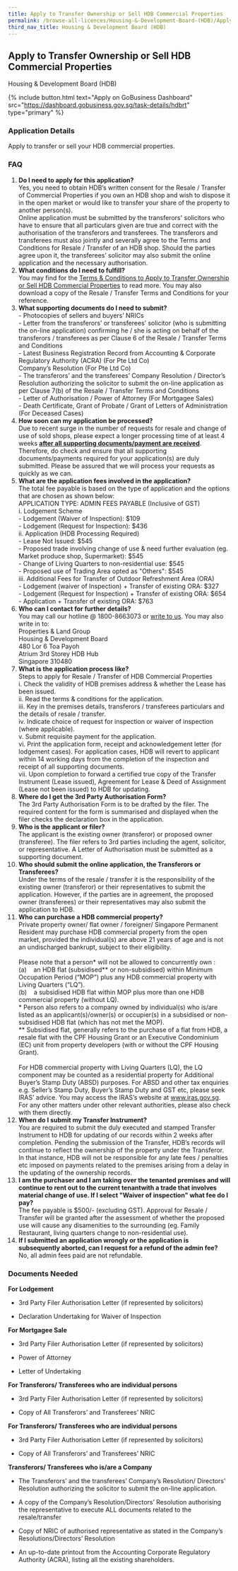 ```yaml
---
title: Apply to Transfer Ownership or Sell HDB Commercial Properties
permalink: /browse-all-licences/Housing-&-Development-Board-(HDB)/Apply-to-Transfer-Ownership-or-Sell-HDB-Commercial-Properties
third_nav_title: Housing & Development Board (HDB)
---
```


## Apply to Transfer Ownership or Sell HDB Commercial Properties

Housing & Development Board (HDB)

{% include button.html text="Apply on GoBusiness Dashboard" src="https://dashboard.gobusiness.gov.sg/task-details/hdbrt" type="primary" %}

<H3>Application Details</H3>

<p>Apply to transfer or sell your HDB commercial properties.</p>
<h3><strong>FAQ</strong></h3>
<ol>
<li><strong>Do I need to apply for this application?<br></strong>Yes, you need to obtain HDB&rsquo;s written consent for the Resale / Transfer of Commercial Properties if you own an HDB shop and wish to dispose it in the open market or would like to transfer your share of the property to another person(s).<br>Online application must be submitted by the transferors' solicitors who have to ensure that all particulars given are true and correct with the authorisation of the transferors and transferees. The transferors and transferees must also jointly and severally agree to the Terms and Conditions for Resale / Transfer of an HDB shop. Should the parties agree upon it, the transferees&rsquo; solicitor may also submit the online application and the necessary authorisation.</li>
<li><strong>What conditions do I need to fulfill?<br></strong>You may find for the <a href="https://www.hdb.gov.sg/-/media/doc/PLG/RT%20Terms%20%20Conditions%20Jan25v2" target="_blank" rel="noopener">Terms &amp; Conditions to Apply to Transfer Ownership or Sell HDB Commercial Properties</a> to read more. You may also download a copy of the Resale / Transfer Terms and Conditions for your reference.</li>
<li><strong>What supporting documents do I need to submit?<br></strong>- Photocopies of sellers and buyers&rsquo; NRICs<br>- Letter from the transferors&rsquo; or transferees&rsquo; solicitor (who is submitting the on-line application) confirming he / she is acting on behalf of the transferors / transferees as per Clause 6 of the Resale / Transfer Terms and Conditions<br>- Latest Business Registration Record from Accounting &amp; Corporate Regulatory Authority (ACRA) (For Pte Ltd Co)<br>Company&rsquo;s Resolution (For Pte Ltd Co)<br>- The transferors&rsquo; and the transferees&rsquo; Company Resolution / Director&rsquo;s Resolution authorizing the solicitor to submit the on-line application as per Clause 7(b) of the Resale / Transfer Terms and Conditions<br>- Letter of Authorisation / Power of Attorney (For Mortgagee Sales)<br>- Death Certificate, Grant of Probate / Grant of Letters of Administration (For Deceased Cases)</li>
<li><strong>How soon can my application be processed?<br></strong>Due to recent surge in the number of requests for resale and change of use of sold shops, please expect a longer processing time of at least 4 weeks <span style="text-decoration: underline;"><strong>after all supporting documents/payment are received</strong></span>. Therefore, do check and ensure that all supporting documents/payments required for your application(s) are duly submitted. Please be assured that we will process your requests as quickly as we can.&nbsp;</li>
<li><strong>What are the application fees involved in the application?<br></strong>The total fee payable is based on the type of application and the options that are chosen as shown below:<br>APPLICATION TYPE: ADMIN FEES PAYABLE (Inclusive of GST)<br>i. Lodgement Scheme<br>- Lodgement (Waiver of Inspection): $109<br>- Lodgement (Request for Inspection): $436<br>ii. Application (HDB Processing Required)<br>- Lease Not Issued: $545<br>- Proposed trade involving change of use &amp; need further evaluation (eg. Market produce shop, Supermarket): $545<br>- Change of Living Quarters to non-residential use: $545<br>- Proposed use of Trading Area opted as "Others": $545<br>iii. Additional Fees for Transfer of Outdoor Refreshment Area (ORA)<br>- Lodgement (waiver of Inspection) + Transfer of existing ORA: $327<br>- Lodgement (Request for Inspection) + Transfer of existing ORA: $654<br>- Application + Transfer of existing ORA: $763</li>
<li><strong>Who can I contact for further details?<br></strong>You may call our hotline @ 1800-8663073 or <a href="https://go.gov.sg/hdb-write-to-us" target="_blank" rel="noopener">write to us</a>. You may also write in to:<br>Properties &amp; Land Group<br>Housing &amp; Development Board<br>480 Lor 6 Toa Payoh<br>Atrium 3rd Storey HDB Hub<br>Singapore 310480</li>
<li><strong>What is the application process like?<br></strong>Steps to apply for Resale / Transfer of HDB Commercial Properties<br>i. Check the validity of HDB premises address &amp; whether the Lease has been issued.<br>ii. Read the terms &amp; conditions for the application.<br>iii. Key in the premises details, transferors / transferees particulars and the details of resale / transfer.<br>iv. Indicate choice of request for inspection or waiver of inspection (where applicable).<br>v. Submit requisite payment for the application.<br>vi. Print the application form, receipt and acknowledgement letter (for lodgement cases). For application cases, HDB will revert to applicant within 14 working days from the completion of the inspection and receipt of all supporting documents.<br>vii. Upon completion to forward a certified true copy of the Transfer Instrument (Lease issued), Agreement for Lease &amp; Deed of Assignment (Lease not been issued) to HDB for updating.</li>
<li><strong>Where do I get the 3rd Party Authorisation Form?</strong><br>The 3rd Party Authorisation Form is to be drafted by the filer. The required content for the form is summarised and displayed when the filer checks the declaration box in the application.</li>
<li><strong>Who is the applicant or filer?</strong><br>The applicant is the existing owner (transferor) or proposed owner (transferee). The filer refers to 3rd parties including the agent, solicitor, or representative. A Letter of Authorisation must be submitted as a supporting document.</li>
<li><strong>Who should submit the online application, the Transferors or Transferees?</strong><br>Under the terms of the resale / transfer it is the responsibility of the existing owner (transferor) or their representatives to submit the application. However, if the parties are in agreement, the proposed owner (transferees) or their representatives may also submit the application to HDB.</li>
<li><strong>Who can purchase a HDB commercial property?</strong><br>Private property owner/ flat owner / foreigner/ Singapore Permanent Resident may purchase HDB commercial property from the open market, provided the individual(s) are above 21 years of age and is not an undischarged bankrupt, subject to their eligibility.<br><br>Please note that a person* will not be allowed to concurrently own :<br>(a) &nbsp; &nbsp;an HDB flat (subsidised** or non-subsidised) within Minimum Occupation Period (&ldquo;MOP&rdquo;) plus any HDB commercial property with Living Quarters (&ldquo;LQ&rdquo;).<br>(b) &nbsp; &nbsp;a subsidised HDB flat within MOP plus more than one HDB commercial property (without LQ).<br>* Person also refers to a company owned by individual(s) who is/are listed as an applicant(s)/owner(s) or occupier(s) in a subsidised or non-subsidised HDB flat (which has not met the MOP).<br>** Subsidised flat, generally refers to the purchase of a flat from HDB, a resale flat with the CPF Housing Grant or an Executive Condominium (EC) unit from property developers (with or without the CPF Housing Grant).<br><br>For HDB commercial property with Living Quarters (LQ), the LQ component may be counted as a residential property for Additional Buyer&rsquo;s Stamp Duty (ABSD) purposes. For ABSD and other tax enquiries e.g. Seller&rsquo;s Stamp Duty, Buyer&rsquo;s Stamp Duty and GST etc, please seek IRAS&rsquo; advice. You may access the IRAS&rsquo;s website at <a href="http://www.iras.gov.sg/" target="_blank" rel="noopener">www.iras.gov.sg</a>. For any other matters under other relevant authorities, please also check with them directly.</li>
<li><strong>When do I submit my Transfer Instrument?</strong><br>You are required to submit the duly executed and stamped Transfer Instrument to HDB for updating of our records within 2 weeks after completion. Pending the submission of the Transfer, HDB&rsquo;s records will continue to reflect the ownership of the property under the Transferor. In that instance, HDB will not be responsible for any late fees / penalties etc imposed on payments related to the premises arising from a delay in the updating of the ownership records.</li>
<li><strong>I am the purchaser and I am taking over the tenanted premises and will continue to rent out to the current tenantwith a trade that involves material change of use. If I select "Waiver of inspection" what fee do I pay?</strong><br>The fee payable is $500/- (excluding GST). Approval for Resale / Transfer will be granted after the assessment of whether the proposed use will cause any disamenities to the surrounding (eg. Family Restaurant, living quarters change to non-residential use).</li>
<li><strong>If I submitted an application wrongly or the application is subsequently aborted, can I request for a refund of the admin fee?</strong><br>No, all admin fees paid are not refundable.</li>
</ol>

<H3>Documents Needed</H3>

<p><strong>For Lodgement</strong></p>
<ul>
<li>
<p>3rd Party Filer Authorisation Letter (if represented by solicitors)</p>
</li>
<li>
<p>Declaration Undertaking for Waiver of Inspection</p>
</li>
</ul>
<p><strong>For Mortgagee Sale</strong></p>
<ul>
<li>
<p>3rd Party Filer Authorisation Letter (if represented by solicitors)</p>
</li>
<li>
<p>Power of Attorney</p>
</li>
<li>
<p>Letter of Undertaking</p>
</li>
</ul>
<p><strong>For Transferors/ Transferees who are individual persons</strong></p>
<ul>
<li>
<p>3rd Party Filer Authorisation Letter (if represented by solicitors)</p>
</li>
<li>
<p>Copy of All Transferors&rsquo; and Transferees&rsquo; NRIC</p>
</li>
</ul>
<p><strong>For Transferors/ Transferees who are individual persons</strong></p>
<ul>
<li>
<p>3rd Party Filer Authorisation Letter (if represented by solicitors)</p>
</li>
<li>
<p>Copy of All Transferors&rsquo; and Transferees&rsquo; NRIC</p>
</li>
</ul>
<p><strong>Transferors/ Transferees who is/are a Company</strong></p>
<ul>
<li>
<p>The Transferors&rsquo; and the transferees&rsquo; Company&rsquo;s Resolution/ Directors&rsquo; Resolution authorizing the solicitor to submit the on-line application.</p>
</li>
<li>
<p>A copy of the Company&rsquo;s Resolution/Directors&rsquo; Resolution authorising the representative to execute ALL documents related to the resale/transfer</p>
</li>
<li>
<p>Copy of NRIC of authorised representative as stated in the Company&rsquo;s Resolutions/Directors&rsquo; Resolution</p>
</li>
<li>
<p>An up-to-date printout from the Accounting Corporate Regulatory Authority (ACRA), listing all the existing shareholders.</p>
</li>
</ul>

